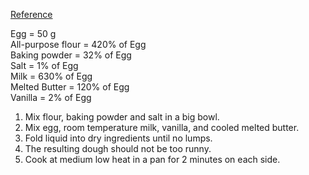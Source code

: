 [Reference](https://www.youtube.com/watch?v=FLd00Bx4tOk)

Egg = 50 g  
All-purpose flour = 420% of Egg  
Baking powder = 32% of Egg  
Salt = 1% of Egg  
Milk = 630% of Egg  
Melted Butter = 120% of Egg  
Vanilla = 2% of Egg

1. Mix flour, baking powder and salt in a big bowl.
2. Mix egg, room temperature milk, vanilla, and cooled melted butter.
3. Fold liquid into dry ingredients until no lumps.
4. The resulting dough should not be too runny.
5. Cook at medium low heat in a pan for 2 minutes on each side.

